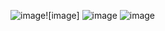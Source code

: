 ![image](https://github.com/sanjeevkumarSaravanan/FACETICKET/assets/121294053/10553508-ddc7-464e-b2e5-23a009e5ebd0)![image]
![image](https://github.com/sanjeevkumarSaravanan/FACETICKET/assets/121294053/21ff50d4-ceb5-4f47-b923-0ab82cc4776f)
![image](https://github.com/sanjeevkumarSaravanan/FACETICKET/assets/121294053/30b67190-ef9c-45ce-9eea-6b1f7fbb3be9)

